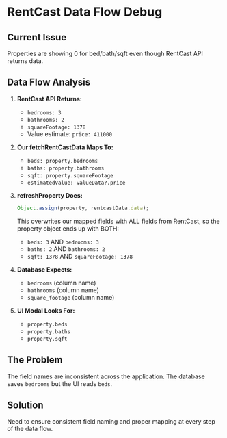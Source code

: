 # RentCast Data Flow Debug

## Current Issue
Properties are showing 0 for bed/bath/sqft even though RentCast API returns data.

## Data Flow Analysis

1. **RentCast API Returns:**
   - `bedrooms: 3`
   - `bathrooms: 2`
   - `squareFootage: 1378`
   - Value estimate: `price: 411000`

2. **Our fetchRentCastData Maps To:**
   - `beds: property.bedrooms`
   - `baths: property.bathrooms`
   - `sqft: property.squareFootage`
   - `estimatedValue: valueData?.price`

3. **refreshProperty Does:**
   ```javascript
   Object.assign(property, rentcastData.data);
   ```
   This overwrites our mapped fields with ALL fields from RentCast, so the property object ends up with BOTH:
   - `beds: 3` AND `bedrooms: 3`
   - `baths: 2` AND `bathrooms: 2`
   - `sqft: 1378` AND `squareFootage: 1378`

4. **Database Expects:**
   - `bedrooms` (column name)
   - `bathrooms` (column name)
   - `square_footage` (column name)

5. **UI Modal Looks For:**
   - `property.beds`
   - `property.baths`
   - `property.sqft`

## The Problem
The field names are inconsistent across the application. The database saves `bedrooms` but the UI reads `beds`.

## Solution
Need to ensure consistent field naming and proper mapping at every step of the data flow.